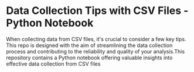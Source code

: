 # Data Collection Tips with CSV Files - Python Notebook

When collecting data from CSV files, it's crucial to consider a few key tips. This repo is designed with the aim of streamlining the data collection process and contributing to the reliability and quality of your analysis.This repository contains a Python notebook offering valuable insights into effective data collection from CSV files







